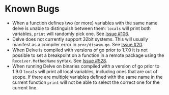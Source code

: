 # Known Bugs

- When a function defines two (or more) variables with the same name delve is unable to distinguish between them: `locals` will print both variables, `print` will randomly pick one. See [Issue #106](https://github.com/go-delve/delve/issues/106).
- Delve does not currently support 32bit systems. This will usually manifest as a compiler error in `proc/disasm.go`. See [Issue #20](https://github.com/go-delve/delve/issues/20).
- When Delve is compiled with versions of go prior to 1.7.0 it is not possible to set a breakpoint on a function in a remote package using the `Receiver.MethodName` syntax. See [Issue #528](https://github.com/go-delve/delve/issues/528).
- When running Delve on binaries compiled with a version of go prior to 1.9.0 `locals` will print all local variables, including ones that are out of scope. If there are multiple variables defined with the same name in the current function `print` will not be able to select the correct one for the current line.
